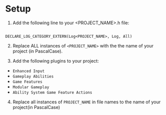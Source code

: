 # Setup

1. Add the following line to your <PROJECT_NAME>.h file:

```

DECLARE_LOG_CATEGORY_EXTERN(Log<PROJECT_NAME>, Log, All)

```

2. Replace ALL instances of `<PROJECT_NAME>` with the the name of your project (in PascalCase).

3. Add the following plugins to your project:
- `Enhanced Input`
- `Gameplay Abilities`
- `Game Features`
- `Modular Gameplay`
- `Ability System Game Feature Actions`

4. Replace all instances of `PROJECT_NAME` in file names to the name of your project(in PascalCase) 